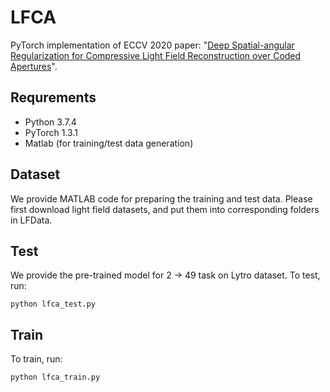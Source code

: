# LFCA
PyTorch implementation of ECCV 2020 paper: "[Deep Spatial-angular Regularization for Compressive Light Field Reconstruction over Coded Apertures](https://arxiv.org/abs/2007.11882)".

## Requrements
- Python 3.7.4
- PyTorch 1.3.1
- Matlab (for training/test data generation)

## Dataset
We provide MATLAB code for preparing the training and test data. Please first download light field datasets, and put them into corresponding folders in LFData.

## Test
We provide the pre-trained model for 2 -> 49 task on Lytro dataset. 
To test, run:
```
python lfca_test.py
```

## Train
To train, run:
```
python lfca_train.py
```
